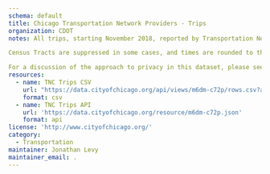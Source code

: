```yaml
---
schema: default
title: Chicago Transportation Network Providers - Trips
organization: CDOT
notes: All trips, starting November 2018, reported by Transportation Network Providers (sometimes called rideshare companies) to the City of Chicago as part of routine reporting required by ordinance.

Census Tracts are suppressed in some cases, and times are rounded to the nearest 15 minutes. Fares are rounded to the nearest $2.50 and tips are rounded to the nearest $1.00.

For a discussion of the approach to privacy in this dataset, please see http://dev.cityofchicago.org/open%20data/data%20portal/2019/04/12/tnp-taxi-privacy.html.
resources:
  - name: TNC Trips CSV
    url: "https://data.cityofchicago.org/api/views/m6dm-c72p/rows.csv?accessType=DOWNLOAD&bom=true&format=true"
    format: csv
  - name: TNC Trips API
    url: 'https://data.cityofchicago.org/resource/m6dm-c72p.json'
    format: api
license: 'http://www.cityofchicago.org/'
category:
  - Transportation
maintainer: Jonathan Levy
maintainer_email: .
---
```

